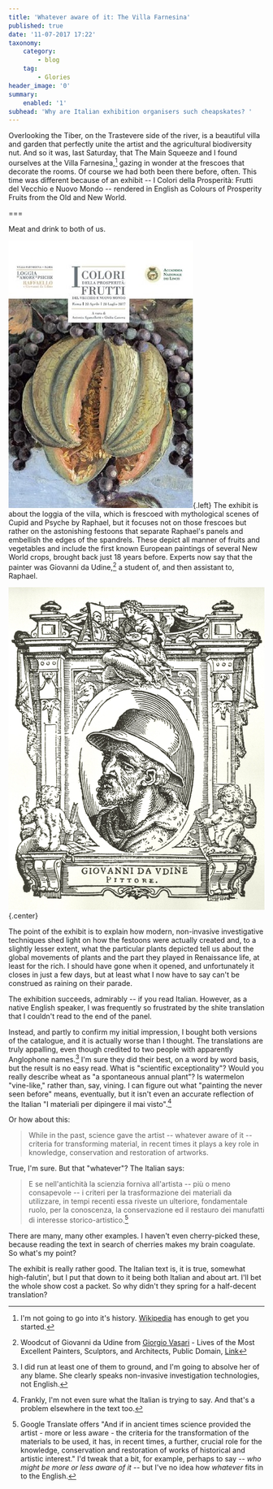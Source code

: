 ```yaml
---
title: 'Whatever aware of it: The Villa Farnesina'
published: true
date: '11-07-2017 17:22'
taxonomy:
    category:
        - blog
    tag:
        - Glories
header_image: '0'
summary:
    enabled: '1'
subhead: 'Why are Italian exhibition organisers such cheapskates? '
---
```


Overlooking the Tiber, on the Trastevere side of the river, is a beautiful villa and garden that perfectly unite the artist and the agricultural biodiversity nut. And so it was, last Saturday, that The Main Squeeze and I found ourselves at the Villa Farnesina,[^1] gazing in wonder at the frescoes that decorate the rooms. Of course we had both been there before, often. This time was different because of an exhibit -- I Colori della Prosperità: Frutti del Vecchio e Nuovo Mondo -- rendered in English as Colours of Prosperity Fruits from the Old and New World.

===

Meat and drink to both of us.

![Catalogue cover](frutti.jpg){.left} The exhibit is about the loggia of the villa, which is frescoed with mythological scenes of Cupid and Psyche by Raphael, but it focuses not on those frescoes but rather on the astonishing festoons that separate Raphael's panels and embellish the edges of the spandrels. These depict all manner of fruits and vegetables and include the first known European paintings of several New World crops, brought back just 18 years before. Experts now say that the painter was Giovanni da Udine,[^5] a student of, and then assistant to, Raphael.

![Giovanni da Udine](Le_Vite_-_Giovanni_da_Udine.jpg){.center} 

The point of the exhibit is to explain how modern, non-invasive investigative techniques shed light on how the festoons were actually created and, to a slightly lesser extent, what the particular plants depicted tell us about the global movements of plants and the part they played in Renaissance life, at least for the rich. I should have gone when it opened, and unfortunately it closes in just a few days, but at least what I now have to say can't be construed as raining on their parade.

The exhibition succeeds, admirably -- if you read Italian. However, as a native English speaker, I was frequently so frustrated by the shite translation that I couldn't read to the end of the panel.

Instead, and partly to confirm my initial impression, I bought both versions of the catalogue, and it is actually worse than I thought. The translations are truly appalling, even though credited to two people with apparently Anglophone names.[^2] I'm sure they did their best, on a word by word basis, but the result is no easy read. What is "scientific exceptionality"? Would you really describe wheat as "a spontaneous annual plant"? Is watermelon "vine-like," rather than, say, vining. I can figure out what "painting the never seen before" means, eventually, but it isn't even an accurate reflection of the Italian "I materiali per dipingere il mai visto".[^3] 

Or how about this:

> While in the past, science gave the artist -- whatever aware of it -- criteria for transforming material, in recent times it plays a key role in knowledge, conservation and restoration of artworks.

True, I'm sure. But that "whatever"? The Italian says:

> E se nell'antichità la scienzia forniva all'artista -- più o meno consapevole -- i criteri per la trasformazione dei materiali da utilizzare, in tempi recenti essa riveste un ulteriore, fondamentale ruolo, per la conoscenza, la conservazione ed il restauro dei manufatti di interesse storico-artistico.[^4]

There are many, many other examples. I haven't even cherry-picked these, because reading the text in search of cherries makes my brain coagulate. So what's my point?

The exhibit is really rather good. The Italian text is, it is true, somewhat high-falutin', but I put that down to it being both Italian and about art. I'll bet the whole show cost a packet. So why didn't they spring for a half-decent translation?

[^1]: I'm not going to go into it's history. [Wikipedia](https://en.wikipedia.org/wiki/Villa_Farnesina) has enough to get you started.

[^2]: I did run at least one of them to ground, and I'm going to absolve her of any blame. She clearly speaks non-invasive investigation technologies, not English.

[^3]: Frankly, I'm not even sure what the Italian is trying to say. And that's a problem elsewhere in the text too.

[^4]: Google Translate offers "And if in ancient times science provided the artist - more or less aware - the criteria for the transformation of the materials to be used, it has, in recent times, a further, crucial role for the knowledge, conservation and restoration of works of historical and artistic interest." I'd tweak that a bit, for example, perhaps to say *-- who might be more or less aware of it --* but I've no idea how *whatever* fits in to the English. 

[^5]: Woodcut of Giovanni da Udine from <a href="https://en.wikipedia.org/wiki/Giorgio_Vasari" class="extiw" title="en:Giorgio Vasari">Giorgio Vasari</a> - Lives of the Most Excellent Painters, Sculptors, and Architects, Public Domain, <a href="https://commons.wikimedia.org/w/index.php?curid=12685102">Link</a>